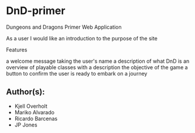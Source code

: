 # DnD-primer
Dungeons and Dragons Primer Web Application

As a user I would like an introduction to the purpose of the site

Features

a welcome message taking the user's name
a description of what DnD is
an overview of playable classes with a description
the objective of the game
a button to confirm the user is ready to embark on a journey

## Author(s): 
+ Kjell Overholt
+ Mariko Alvarado
+ Ricardo Barcenas
+ JP Jones


